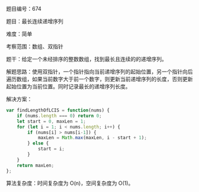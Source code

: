 题目编号：674

题目：最长连续递增序列

难度：简单

考察范围：数组、双指针

题干：给定一个未经排序的整数数组，找到最长且连续的的递增序列。

解题思路：使用双指针，一个指针指向当前递增序列的起始位置，另一个指针向后遍历数组，如果当前数字大于前一个数字，则更新当前递增序列的长度，否则更新起始位置为当前位置。同时记录最长的递增序列长度。

解决方案：

```javascript
var findLengthOfLCIS = function(nums) {
    if (nums.length === 0) return 0;
    let start = 0, maxLen = 1;
    for (let i = 1; i < nums.length; i++) {
        if (nums[i] > nums[i-1]) {
            maxLen = Math.max(maxLen, i - start + 1);
        } else {
            start = i;
        }
    }
    return maxLen;
};
```

算法复杂度：时间复杂度为 O(n)，空间复杂度为 O(1)。